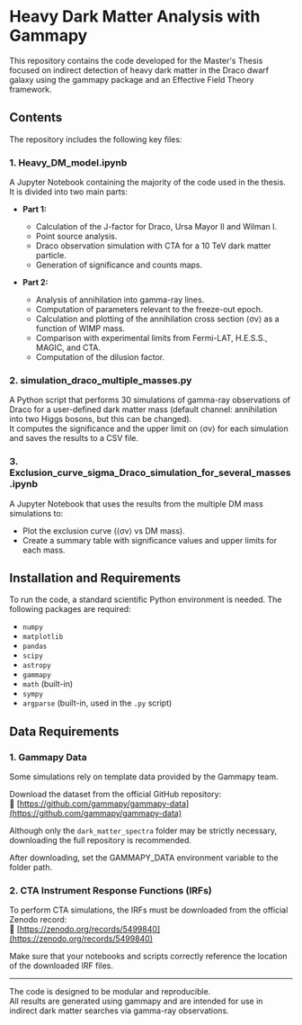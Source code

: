 # Heavy Dark Matter Analysis with Gammapy

This repository contains the code developed for the Master's Thesis focused on indirect detection of heavy dark matter in the Draco dwarf galaxy using the gammapy package and an Effective Field Theory framework.

## Contents

The repository includes the following key files:

### 1. Heavy_DM_model.ipynb
A Jupyter Notebook containing the majority of the code used in the thesis. It is divided into two main parts:

- **Part 1:** 
  - Calculation of the J-factor for Draco, Ursa Mayor II and Wilman I.
  - Point source analysis.
  - Draco observation simulation with CTA for a 10 TeV dark matter particle.
  - Generation of significance and counts maps.

- **Part 2:**  
  - Analysis of annihilation into gamma-ray lines.
  - Computation of parameters relevant to the freeze-out epoch.
  - Calculation and plotting of the annihilation cross section ⟨σv⟩ as a function of WIMP mass.
  - Comparison with experimental limits from Fermi-LAT, H.E.S.S., MAGIC, and CTA.
  - Computation of the dilusion factor.

### 2. simulation_draco_multiple_masses.py
A Python script that performs 30 simulations of gamma-ray observations of Draco for a user-defined dark matter mass (default channel: annihilation into two Higgs bosons, but this can be changed).  
It computes the significance and the upper limit on ⟨σv⟩ for each simulation and saves the results to a CSV file.

### 3. Exclusion_curve_sigma_Draco_simulation_for_several_masses.ipynb
A Jupyter Notebook that uses the results from the multiple DM mass simulations to:
- Plot the exclusion curve (⟨σv⟩ vs DM mass).
- Create a summary table with significance values and upper limits for each mass.
  
## Installation and Requirements

To run the code, a standard scientific Python environment is needed. The following packages are required:

- `numpy`
- `matplotlib`
- `pandas`
- `scipy`
- `astropy`
- `gammapy`
- `math` (built-in)
- `sympy`
- `argparse` (built-in, used in the `.py` script)
  
##  Data Requirements

### 1. Gammapy Data

Some simulations rely on template data provided by the Gammapy team.

Download the dataset from the official GitHub repository:  
🔗 [https://github.com/gammapy/gammapy-data](https://github.com/gammapy/gammapy-data)

Although only the `dark_matter_spectra` folder may be strictly necessary, downloading the full repository is recommended.

After downloading, set the GAMMAPY_DATA environment variable to the folder path.  

### 2. CTA Instrument Response Functions (IRFs)

To perform CTA simulations, the IRFs must be downloaded from the official Zenodo record:  
🔗 [https://zenodo.org/records/5499840](https://zenodo.org/records/5499840)

Make sure that your notebooks and scripts correctly reference the location of the downloaded IRF files.

---

 The code is designed to be modular and reproducible.  
All results are generated using gammapy and are intended for use in indirect dark matter searches via gamma-ray observations.

